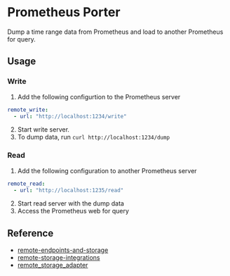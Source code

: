 # Prometheus Porter

Dump a time range data from Prometheus and load to another Prometheus for query. 

## Usage

### Write

1. Add the following configurtion to the Prometheus server

```yaml
remote_write:
  - url: "http://localhost:1234/write"
```

2. Start write server.
3. To dump data, run `curl http://localhost:1234/dump`


### Read

1. Add the following configuration to another Prometheus server

```yaml
remote_read:
  - url: "http://localhost:1235/read"
```

2. Start read server with the dump data
3. Access the Prometheus web for query

## Reference 

+ [remote-endpoints-and-storage](https://prometheus.io/docs/operating/integrations/#remote-endpoints-and-storage)
+ [remote-storage-integrations](https://prometheus.io/docs/prometheus/latest/storage/#remote-storage-integrations)
+ [remote_storage_adapter](https://github.com/prometheus/prometheus/tree/master/documentation/examples/remote_storage/remote_storage_adapter)